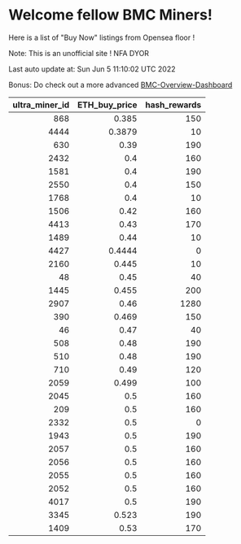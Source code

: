 # Welcome fellow BMC Miners!
Here is a list of "Buy Now" listings from Opensea floor !

Note: This is an unofficial site ! NFA DYOR

Last auto update at: Sun Jun  5 11:10:02 UTC 2022

Bonus: Do check out a more advanced [BMC-Overview-Dashboard](https://dune.com/defifunk/BMC-Overview-Dashboard)


|   ultra_miner_id |   ETH_buy_price |   hash_rewards |
|-----------------:|----------------:|---------------:|
|              868 |          0.385  |            150 |
|             4444 |          0.3879 |             10 |
|              630 |          0.39   |            190 |
|             2432 |          0.4    |            160 |
|             1581 |          0.4    |            190 |
|             2550 |          0.4    |            150 |
|             1768 |          0.4    |             10 |
|             1506 |          0.42   |            160 |
|             4413 |          0.43   |            170 |
|             1489 |          0.44   |             10 |
|             4427 |          0.4444 |              0 |
|             2160 |          0.445  |             10 |
|               48 |          0.45   |             40 |
|             1445 |          0.455  |            200 |
|             2907 |          0.46   |           1280 |
|              390 |          0.469  |            150 |
|               46 |          0.47   |             40 |
|              508 |          0.48   |            190 |
|              510 |          0.48   |            190 |
|              710 |          0.49   |            120 |
|             2059 |          0.499  |            100 |
|             2045 |          0.5    |            160 |
|              209 |          0.5    |            160 |
|             2332 |          0.5    |              0 |
|             1943 |          0.5    |            190 |
|             2057 |          0.5    |            160 |
|             2056 |          0.5    |            160 |
|             2055 |          0.5    |            160 |
|             2052 |          0.5    |            160 |
|             4017 |          0.5    |            190 |
|             3345 |          0.523  |            190 |
|             1409 |          0.53   |            170 |